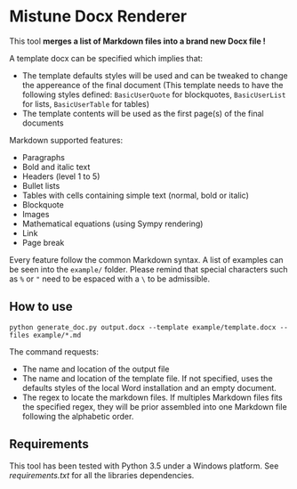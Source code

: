# Mistune Docx Renderer

This tool **merges a list of Markdown files into a brand new Docx file !**

A template docx can be specified which implies that:
* The template defaults styles will be used and can be tweaked to change the appereance of the final document (This template needs to have the following styles defined: `BasicUserQuote` for blockquotes, `BasicUserList` for lists, `BasicUserTable` for tables)
* The template contents will be used as the first page(s) of the final documents 

Markdown supported features:
* Paragraphs
* Bold and italic text
* Headers (level 1 to 5)
* Bullet lists
* Tables with cells containing simple text (normal, bold or italic)
* Blockquote
* Images
* Mathematical equations (using Sympy rendering)
* Link
* Page break

Every feature follow the common Markdown syntax. A list of examples can be seen into the `example/` folder. Please remind that special characters such as `%` or `"` need to be espaced with a `\` to be admissible.

## How to use

```
python generate_doc.py output.docx --template example/template.docx --files example/*.md
```
The command requests:
* The name and location of the output file
* The name and location of the template file. If not specified, uses the defaults styles of the local Word installation and an empty document.
* The regex to locate the markdown files. If multiples Markdown files fits the specified regex, they will be prior assembled into one Markdown file following the alphabetic order.

## Requirements

This tool has been tested with Python 3.5 under a Windows platform. See _requirements.txt_ for all the libraries dependencies.
